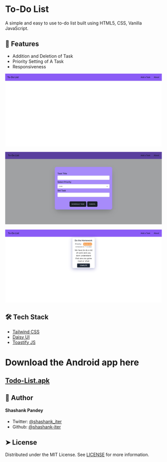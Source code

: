 # To-Do List

  A simple and easy to use to-do list built using HTML5, CSS, Vanilla JavaScript.
     
## 🧐 Features    
- Addition and Deletion of Task
- Priority Setting of A Task
- Responsiveness


![Image](https://github.com/shashank-iter/Todo-list/blob/master/img1.jpg)
        
![Image](https://github.com/shashank-iter/Todo-list/blob/master/img2.jpg)
        
![Image](https://github.com/shashank-iter/Todo-list/blob/master/img3.jpg)
     
## 🛠️ Tech Stack
- [Tailwind CSS](https://tailwindcss.com/)
- [Daisy UI](https://daisyui.com/)
- [Toastify JS](https://apvarun.github.io/toastify-js/#)

# Download the Android app here 

## [Todo-List.apk](https://appsgeyser.io/16361398/ToDo-List)

## 🙇 Author
#### Shashank Pandey
- Twitter: [@shashank_iter](https://twitter.com/shashank_iter)
- Github: [@shashank-iter](https://github.com/shashank-iter)
        
## ➤ License
Distributed under the MIT License. See [LICENSE](LICENSE) for more information.
        

       
